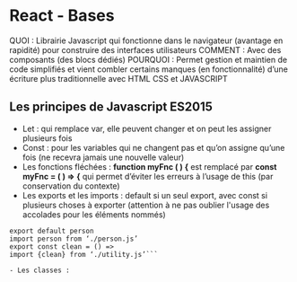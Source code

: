 
# React - Bases

QUOI : Librairie Javascript qui fonctionne dans le navigateur (avantage en rapidité) pour construire des interfaces utilisateurs
COMMENT : Avec des composants (des blocs dédiés)
POURQUOI :  Permet gestion et maintien de code simplifiés et vient combler certains manques (en fonctionnalité) d’une écriture plus traditionnelle avec HTML CSS et JAVASCRIPT

## Les principes de Javascript ES2015

- Let : qui remplace var, elle peuvent changer et on peut les assigner plusieurs fois
- Const : pour les variables qui ne changent pas et qu’on assigne qu’une fois (ne recevra jamais une nouvelle valeur)
- Les fonctions fléchées : **function myFnc ( ) {** est remplacé par **const myFnc = ( ) => {** qui permet d’éviter les erreurs à l’usage de this (par conservation du contexte)
- Les exports et les imports : default si un seul export, avec const si plusieurs choses à exporter (attention à ne pas oublier l'usage des accolades pour les éléments nommés)
```
export default person
import person from ‘./person.js’
export const clean = () =>
import {clean} from ‘./utility.js’```

- Les classes : 